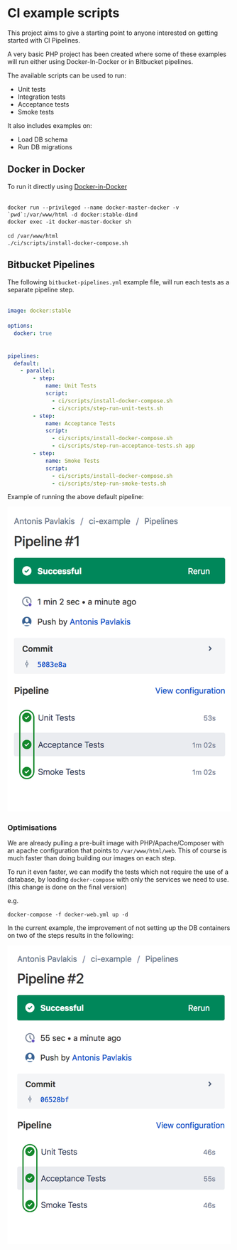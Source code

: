 # CI example scripts

This project aims to give a starting point to anyone interested on getting started with CI Pipelines.

A very basic PHP project has been created where some of these examples will run either using Docker-In-Docker or in Bitbucket pipelines.


The available scripts can be used to run:

* Unit tests
* Integration tests
* Acceptance tests
* Smoke tests


It also includes examples on:

* Load DB schema
* Run DB migrations

## Docker in Docker

To run it directly using [Docker-in-Docker](https://hub.docker.com/_/docker/)

```

docker run --privileged --name docker-master-docker -v `pwd`:/var/www/html -d docker:stable-dind
docker exec -it docker-master-docker sh

cd /var/www/html
./ci/scripts/install-docker-compose.sh 
```

## Bitbucket Pipelines

The following `bitbucket-pipelines.yml` example file, will run each tests as a separate pipeline step.

```yml

image: docker:stable

options:
  docker: true


pipelines:
  default:
    - parallel:
        - step:
            name: Unit Tests
            script:
              - ci/scripts/install-docker-compose.sh
              - ci/scripts/step-run-unit-tests.sh
        - step:
            name: Acceptance Tests
            script:
              - ci/scripts/install-docker-compose.sh
              - ci/scripts/step-run-acceptance-tests.sh app
        - step:
            name: Smoke Tests
            script:
              - ci/scripts/install-docker-compose.sh
              - ci/scripts/step-run-smoke-tests.sh


```

Example of running the above default pipeline:


![alt text](docs/images/bitbucket-pipeline-default.png "Default pipeline screenshot")

### Optimisations

We are already pulling a pre-built image with PHP/Apache/Composer with an apache configuration that points to `/var/www/html/web`.
This of course is much faster than doing building our images on each step.

To run it even faster, we can modify the tests which not require the use of a database, by loading `docker-compose` with only the services we need to use. (this change is done on the final version)

e.g.

```
docker-compose -f docker-web.yml up -d
```

In the current example, the improvement of not setting up the DB containers on two of the steps results in the following:


![alt text](docs/images/bitbucket-pipeline-selected-services.png "Pipeline with selected services screenshot")

